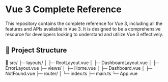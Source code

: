 # Vue 3 Complete Reference

This repository contains the complete reference for Vue 3,
including all the features and APIs available in Vue 3.
It is designed to be a comprehensive resource for developers
looking to understand and utilize Vue 3 effectively.

## 🧰 Project Structure

🧰 src/
├─ layouts/
│ ├─ RootLayout.vue
│ ├─ DashboardLayout.vue
│ ├─ ErrorLayout.vue
├─ views/
│ ├─ Home.vue
│ ├─ Dashboard.vue
│ ├─ NotFound.vue
├─ router/
│ └─ index.ts
├─ main.ts
└─ App.vue
